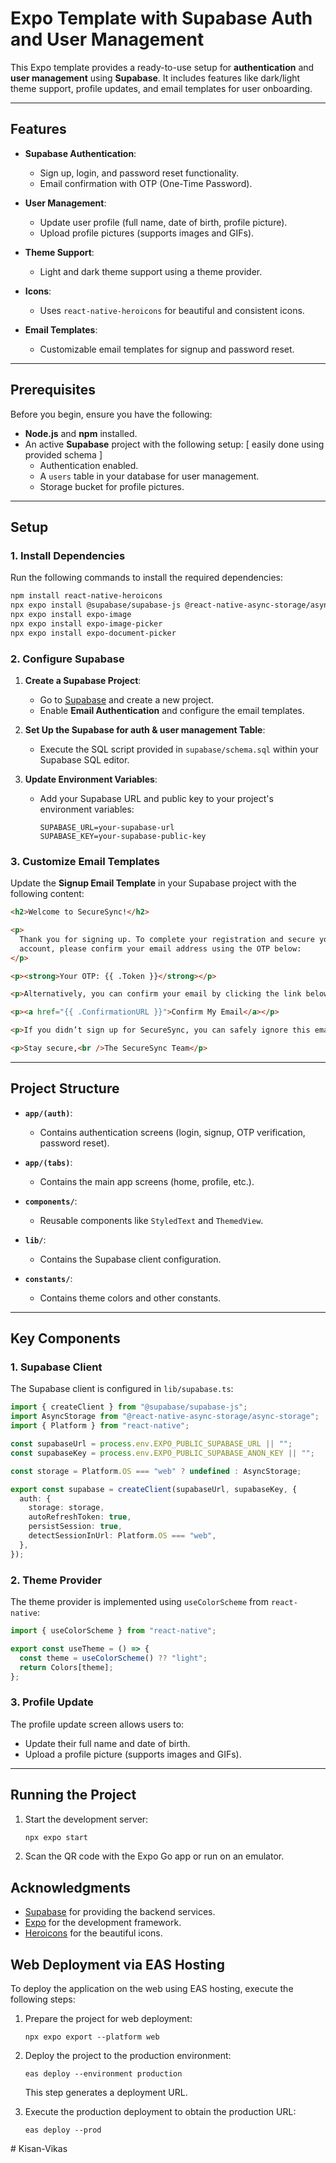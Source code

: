 # Expo Template with Supabase Auth and User Management

This Expo template provides a ready-to-use setup for **authentication** and **user management** using **Supabase**. It includes features like dark/light theme support, profile updates, and email templates for user onboarding.

---

## Features

- **Supabase Authentication**:

  - Sign up, login, and password reset functionality.
  - Email confirmation with OTP (One-Time Password).

- **User Management**:

  - Update user profile (full name, date of birth, profile picture).
  - Upload profile pictures (supports images and GIFs).

- **Theme Support**:

  - Light and dark theme support using a theme provider.

- **Icons**:

  - Uses `react-native-heroicons` for beautiful and consistent icons.

- **Email Templates**:
  - Customizable email templates for signup and password reset.

---

## Prerequisites

Before you begin, ensure you have the following:

- **Node.js** and **npm** installed.
- An active **Supabase** project with the following setup: [ easily done using provided schema ]
  - Authentication enabled.
  - A `users` table in your database for user management.
  - Storage bucket for profile pictures.

---

## Setup

### 1. Install Dependencies

Run the following commands to install the required dependencies:

```bash
npm install react-native-heroicons
npx expo install @supabase/supabase-js @react-native-async-storage/async-storage
npx expo install expo-image
npx expo install expo-image-picker
npx expo install expo-document-picker
```

### 2. Configure Supabase

1.  **Create a Supabase Project**:

    - Go to [Supabase](https://supabase.com/) and create a new project.
    - Enable **Email Authentication** and configure the email templates.

2.  **Set Up the Supabase for auth & user management Table**:

    - Execute the SQL script provided in `supabase/schema.sql` within your Supabase SQL editor.

3.  **Update Environment Variables**:

    - Add your Supabase URL and public key to your project's environment variables:

      ```env
      SUPABASE_URL=your-supabase-url
      SUPABASE_KEY=your-supabase-public-key
      ```

### 3. Customize Email Templates

Update the **Signup Email Template** in your Supabase project with the following content:

```html
<h2>Welcome to SecureSync!</h2>

<p>
  Thank you for signing up. To complete your registration and secure your
  account, please confirm your email address using the OTP below:
</p>

<p><strong>Your OTP: {{ .Token }}</strong></p>

<p>Alternatively, you can confirm your email by clicking the link below:</p>

<p><a href="{{ .ConfirmationURL }}">Confirm My Email</a></p>

<p>If you didn’t sign up for SecureSync, you can safely ignore this email.</p>

<p>Stay secure,<br />The SecureSync Team</p>
```

---

## Project Structure

- **`app/(auth)`**:

  - Contains authentication screens (login, signup, OTP verification, password reset).

- **`app/(tabs)`**:

  - Contains the main app screens (home, profile, etc.).

- **`components/`**:

  - Reusable components like `StyledText` and `ThemedView`.

- **`lib/`**:

  - Contains the Supabase client configuration.

- **`constants/`**:
  - Contains theme colors and other constants.

---

## Key Components

### 1. **Supabase Client**

The Supabase client is configured in `lib/supabase.ts`:

```typescript
import { createClient } from "@supabase/supabase-js";
import AsyncStorage from "@react-native-async-storage/async-storage";
import { Platform } from "react-native";

const supabaseUrl = process.env.EXPO_PUBLIC_SUPABASE_URL || "";
const supabaseKey = process.env.EXPO_PUBLIC_SUPABASE_ANON_KEY || "";

const storage = Platform.OS === "web" ? undefined : AsyncStorage;

export const supabase = createClient(supabaseUrl, supabaseKey, {
  auth: {
    storage: storage,
    autoRefreshToken: true,
    persistSession: true,
    detectSessionInUrl: Platform.OS === "web",
  },
});
```

### 2. **Theme Provider**

The theme provider is implemented using `useColorScheme` from `react-native`:

```typescript
import { useColorScheme } from "react-native";

export const useTheme = () => {
  const theme = useColorScheme() ?? "light";
  return Colors[theme];
};
```

### 3. **Profile Update**

The profile update screen allows users to:

- Update their full name and date of birth.
- Upload a profile picture (supports images and GIFs).

---

## Running the Project

1. Start the development server:

   ```bash
   npx expo start
   ```

2. Scan the QR code with the Expo Go app or run on an emulator.

## Acknowledgments

- [Supabase](https://supabase.com/) for providing the backend services.
- [Expo](https://expo.dev/) for the development framework.
- [Heroicons](https://heroicons.com/) for the beautiful icons.

## Web Deployment via EAS Hosting

To deploy the application on the web using EAS hosting, execute the following steps:

1. Prepare the project for web deployment:
   ```
   npx expo export --platform web
   ```
2. Deploy the project to the production environment:

   ```
   eas deploy --environment production
   ```

   This step generates a deployment URL.

3. Execute the production deployment to obtain the production URL:
   ```
   eas deploy --prod
   ```
#   K i s a n - V i k a s  
 